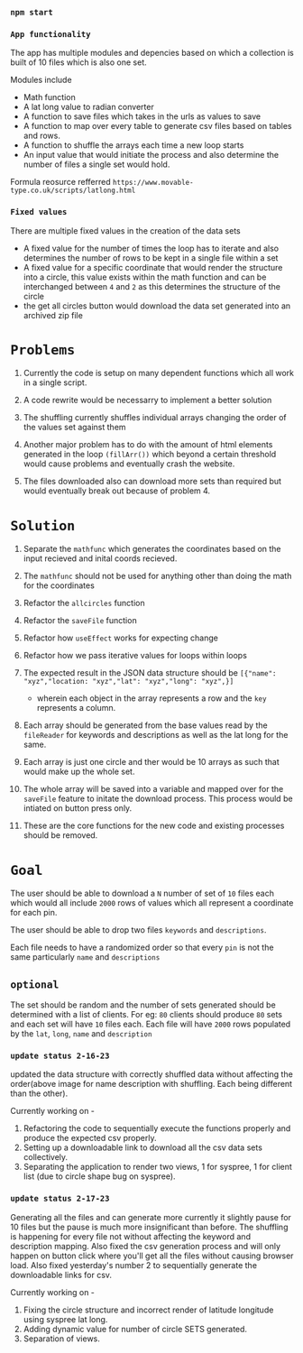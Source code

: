 
### `npm start`


### `App functionality`

The app has multiple modules and depencies based on which a collection is built of 10 files which is also one set.

Modules include
-   Math function
-   A lat long value to radian converter
-   A function to save files which takes in the urls as values to save
-   A function to map over every table to generate csv files based on tables and rows.
-   A function to shuffle the arrays each time a new loop starts
-   An input value that would initiate the process and also determine the number of files a single set would hold.

Formula reosurce refferred 
`https://www.movable-type.co.uk/scripts/latlong.html`

### `Fixed values`

There are multiple fixed values in the creation of the data sets
-   A fixed value for the number of times the loop has to iterate and also determines the number of rows to be kept in a single file within a set
-   A fixed value for a specific coordinate that would render the structure into a circle, this value exists within the math function and can be interchanged between `4` and `2` as this determines the structure of the circle
-   the get all circles button would download the data set generated into an archived zip file


# `Problems`

1. Currently the code is setup on many dependent functions which all work in a single script.

2. A code rewrite would be necessarry to implement a better solution

3. The shuffling currently shuffles individual arrays changing the order of the values set against them

4. Another major problem has to do with the amount of html elements generated in the loop `(fillArr())` which beyond a certain threshold would cause problems and eventually crash the website.

5. The files downloaded also can download more sets than required but would eventually break out because of problem 4.

# `Solution`

1. Separate the `mathfunc` which generates the coordinates based on the input recieved and inital coords recieved.
2. The `mathfunc` should not be used for anything other than doing the math for the coordinates
3. Refactor the `allcircles` function
4. Refactor the `saveFile` function
5. Refactor how `useEffect` works for expecting change
6. Refactor how we pass iterative values for loops within loops
7. The expected result in the JSON data structure should be 
`[{"name": "xyz","location: "xyz","lat": "xyz","long": "xyz",}]`

    - wherein each object in the array represents a row and the `key` represents a column.

8. Each array should be generated from the base values read by the `fileReader` for keywords and descriptions as well as the lat long for the same.

9. Each array is just one circle and ther would be 10 arrays as such that would make up the whole set.

10. The whole array will be saved into a variable and mapped over for the `saveFile` feature to initate the download process. This process would be intiated on button press only.

11. These are the core functions for the new code and existing processes should be removed.


# `Goal`

The user should be able to download a `N` number of set of `10` files each which would all include `2000` rows of values which all represent a coordinate for each pin.

The user should be able to drop two files `keywords` and `descriptions`.

Each file needs to have a randomized order so that every `pin` is not the same particularly `name` and `descriptions`


## `optional`

The set should be random and the number of sets generated should be determined with a list of clients. For eg: `80` clients should produce `80` sets and each set will have `10` files each. Each file will have `2000` rows populated by the `lat`, `long`, `name` and `description`


### `update status 2-16-23`

updated the data structure with correctly shuffled data without affecting the order(above image for name description with shuffling. Each being different than the other).


Currently working on -

1. Refactoring the code to sequentially execute the functions properly and produce the expected csv properly.
2. Setting up a downloadable link to download all the csv data sets collectively.
3. Separating the application to render two views, 1 for syspree, 1 for client list (due to circle shape bug on syspree).

### `update status 2-17-23`

Generating all the files and can generate more currently it slightly pause for 10 files but the pause is much more insignificant than before. The shuffling is happening for every file not without affecting the keyword and description mapping. Also fixed the csv generation process and will only happen on button click where you'll get all the files without causing browser load. Also fixed yesterday's number 2 to sequentially generate the downloadable links for csv. 

Currently working on -
1. Fixing the circle structure and incorrect render of latitude longitude using syspree lat long.
2. Adding dynamic value for number of circle SETS generated.
3. Separation of views.